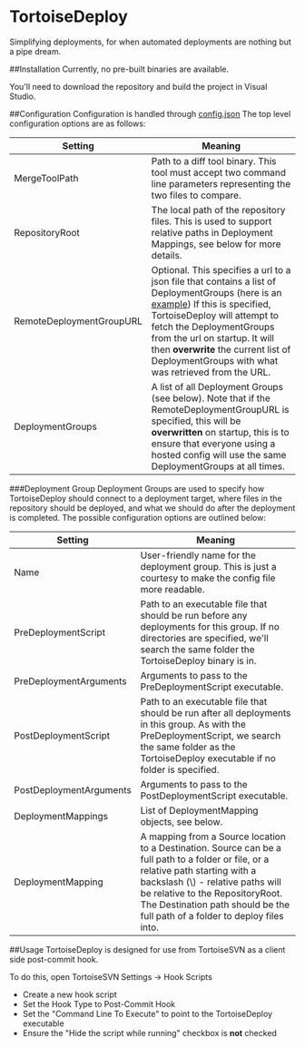 # TortoiseDeploy
Simplifying deployments, for when automated deployments are nothing but a pipe dream.

##Installation
Currently, no pre-built binaries are available.

You'll need to download the repository and build the project in Visual Studio.

##Configuration
Configuration is handled through [config.json](TortoiseDeploy/config.json)
The top level configuration options are as follows:

Setting | Meaning
------- | -------
MergeToolPath | Path to a diff tool binary. This tool must accept two command line parameters representing the two files to compare.
RepositoryRoot | The local path of the repository files. This is used to support relative paths in Deployment Mappings, see below for more details.
RemoteDeploymentGroupURL | Optional. This specifies a url to a json file that contains a list of DeploymentGroups (here is an [example](TortoiseDeploy/remote.json)) If this is specified, TortoiseDeploy will attempt to fetch the DeploymentGroups from the url on startup. It will then **overwrite** the current list of DeploymentGroups with what was retrieved from the URL.
DeploymentGroups | A list of all Deployment Groups (see below). Note that if the RemoteDeploymentGroupURL is specified, this will be **overwritten** on startup, this is to ensure that everyone using a hosted config will use the same DeploymentGroups at all times.

###Deployment Group
Deployment Groups are used to specify how TortoiseDeploy should connect to a deployment target, where files in the repository should be deployed, and what we should do after the deployment is completed.
The possible configuration options are outlined below:

Setting | Meaning
------- | -------
Name | User-friendly name for the deployment group. This is just a courtesy to make the config file more readable.
PreDeploymentScript | Path to an executable file that should be run before any deployments for this group. If no directories are specified, we'll search the same folder the TortoiseDeploy binary is in.
PreDeploymentArguments | Arguments to pass to the PreDeploymentScript executable.
PostDeploymentScript | Path to an executable file that should be run after all deployments in this group. As with the PreDeploymentScript, we search the same folder as the TortoiseDeploy executable if no folder is specified.
PostDeploymentArguments | Arguments to pass to the PostDeploymentScript executable.
DeploymentMappings | List of DeploymentMapping objects, see below.
DeploymentMapping | A mapping from a Source location to a Destination. Source can be a full path to a folder or file, or a relative path starting with a backslash (\\) - relative paths will be relative to the RepositoryRoot. The Destination path should be the full path of a folder to deploy files into.


##Usage
TortoiseDeploy is designed for use from TortoiseSVN as a client side post-commit hook.

To do this, open TortoiseSVN Settings -> Hook Scripts
* Create a new hook script
* Set the Hook Type to Post-Commit Hook
* Set the "Command Line To Execute" to point to the TortoiseDeploy executable
* Ensure the "Hide the script while running" checkbox is **not** checked
